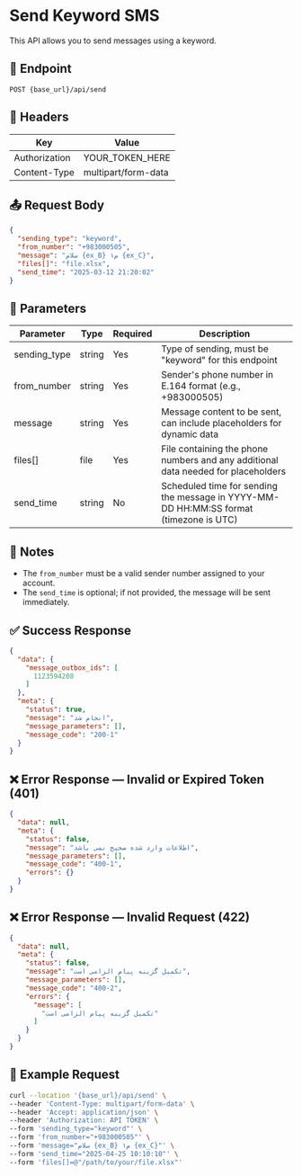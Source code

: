 # Send Keyword SMS

This API allows you to send messages using a keyword.

## 📍 Endpoint

```
POST {base_url}/api/send
```

## 🧾 Headers

| Key | Value |
| --- | ----- |
| Authorization | YOUR_TOKEN_HERE |
| Content-Type | multipart/form-data |

## 📤 Request Body

```json
{
  "sending_type": "keyword",
  "from_number": "+983000505",
  "message": "سلام {ex_B} م۱ {ex_C}",
  "files[]": "file.xlsx",
  "send_time": "2025-03-12 21:20:02"
}
```

## 📝 Parameters

| Parameter | Type | Required | Description |
| --------- | ---- | -------- | ----------- |
| sending_type | string | Yes | Type of sending, must be "keyword" for this endpoint |
| from_number | string | Yes | Sender's phone number in E.164 format (e.g., +983000505) |
| message | string | Yes | Message content to be sent, can include placeholders for dynamic data |
| files[] | file | Yes | File containing the phone numbers and any additional data needed for placeholders |
| send_time | string | No | Scheduled time for sending the message in YYYY-MM-DD HH:MM:SS format (timezone is UTC) |


## 📝 Notes
- The `from_number` must be a valid sender number assigned to your account.
- The `send_time` is optional; if not provided, the message will be sent immediately.


## ✅ Success Response

```json
{
  "data": {
    "message_outbox_ids": [
      1123594208
    ]
  },
  "meta": {
    "status": true,
    "message": "انجام شد",
    "message_parameters": [],
    "message_code": "200-1"
  }
}
```

## ❌ Error Response — Invalid or Expired Token (401)

```json
{
  "data": null,
  "meta": {
    "status": false,
    "message": "اطلاعات وارد شده صحیح نمی باشد",
    "message_parameters": [],
    "message_code": "400-1",
    "errors": {}
  }
}
```

## ❌ Error Response — Invalid Request (422)

```json
{
  "data": null,
  "meta": {
    "status": false,
    "message": "تکمیل گزینه پیام الزامی است",
    "message_parameters": [],
    "message_code": "400-2",
    "errors": {
      "message": [
        "تکمیل گزینه پیام الزامی است"
      ]
    }
  }
}
```

## 🧪 Example Request

```bash
curl --location '{base_url}/api/send' \
--header 'Content-Type: multipart/form-data' \
--header 'Accept: application/json' \
--header 'Authorization: API TOKEN' \
--form 'sending_type="keyword"' \
--form 'from_number="+983000505"' \
--form 'message="سلام {ex_B} م۱ {ex_C}"' \
--form 'send_time="2025-04-25 10:10:10"' \
--form 'files[]=@"/path/to/your/file.xlsx"'
```
